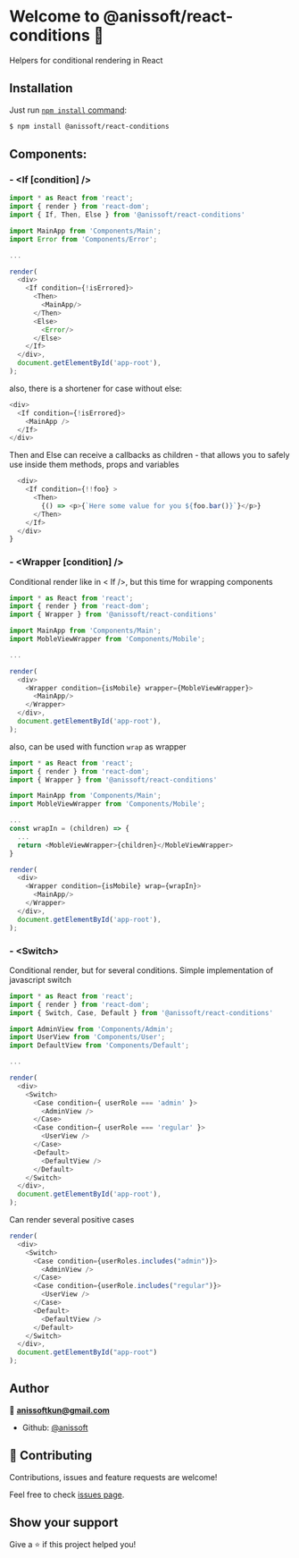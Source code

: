 # Welcome to @anissoft/react-conditions 👋

Helpers for conditional rendering in React

## Installation

Just run [`npm install` command](https://docs.npmjs.com/getting-started/installing-npm-packages-locally):

```bash
$ npm install @anissoft/react-conditions
```

## Components:

### - \<If [condition] />

```js
import * as React from 'react';
import { render } from 'react-dom';
import { If, Then, Else } from '@anissoft/react-conditions'

import MainApp from 'Components/Main';
import Error from 'Components/Error';

...

render(
  <div>
    <If condition={!isErrored}>
      <Then>
        <MainApp/>
      </Then>
      <Else>
        <Error/>
      </Else>
    </If>
  </div>,
  document.getElementById('app-root'),
);
```

also, there is a shortener for case without else:

```js
<div>
  <If condition={!isErrored}>
    <MainApp />
  </If>
</div>
```

Then and Else can receive a callbacks as children - that allows you to safely use inside them methods, props and variables

```js
  <div>
    <If condition={!!foo} >
      <Then>
        {() => <p>{`Here some value for you ${foo.bar()}`}</p>}
      </Then>
    </If>
  </div>
}
```

### - \<Wrapper [condition] />

Conditional render like in < If />, but this time for wrapping components

```js
import * as React from 'react';
import { render } from 'react-dom';
import { Wrapper } from '@anissoft/react-conditions'

import MainApp from 'Components/Main';
import MobleViewWrapper from 'Components/Mobile';

...

render(
  <div>
    <Wrapper condition={isMobile} wrapper={MobleViewWrapper}>
      <MainApp/>
    </Wrapper>
  </div>,
  document.getElementById('app-root'),
);
```

also, can be used with function `wrap` as wrapper

```js
import * as React from 'react';
import { render } from 'react-dom';
import { Wrapper } from '@anissoft/react-conditions'

import MainApp from 'Components/Main';
import MobleViewWrapper from 'Components/Mobile';

...
const wrapIn = (children) => {
  ...
  return <MobleViewWrapper>{children}</MobleViewWrapper>
}

render(
  <div>
    <Wrapper condition={isMobile} wrap={wrapIn}>
      <MainApp/>
    </Wrapper>
  </div>,
  document.getElementById('app-root'),
);
```

### - \<Switch>

Conditional render, but for several conditions. Simple implementation of javascript switch

```js
import * as React from 'react';
import { render } from 'react-dom';
import { Switch, Case, Default } from '@anissoft/react-conditions'

import AdminView from 'Components/Admin';
import UserView from 'Components/User';
import DefaultView from 'Components/Default';

...

render(
  <div>
    <Switch>
      <Case condition={ userRole === 'admin' }>
        <AdminView />
      </Case>
      <Case condition={ userRole === 'regular' }>
        <UserView />
      </Case>
      <Default>
        <DefaultView />
      </Default>
    </Switch>
  </div>,
  document.getElementById('app-root'),
);
```

Can render several positive cases

```js
render(
  <div>
    <Switch>
      <Case condition={userRoles.includes("admin")}>
        <AdminView />
      </Case>
      <Case condition={userRole.includes("regular")}>
        <UserView />
      </Case>
      <Default>
        <DefaultView />
      </Default>
    </Switch>
  </div>,
  document.getElementById("app-root")
);
```

## Author

👤 **anissoftkun@gmail.com**

- Github: [@anissoft](https://github.com/anissoft)

## 🤝 Contributing

Contributions, issues and feature requests are welcome!

Feel free to check [issues page](https://github.com/Anissoft/js-libs/issues).

## Show your support

Give a ⭐️ if this project helped you!
